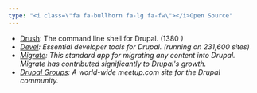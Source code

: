 ```yaml
---
type: "<i class=\"fa fa-bullhorn fa-lg fa-fw\"></i>Open Source"
---
```


* <a href="http://github.com/drush-ops/drush/" target="_blank">Drush</a>: The command line shell for Drupal. (1380 <i class="fa fa-star fa-sm fa-fw" alt="stars">)
* <a href="http://drupal.org/project/drupal" target="_blank">Devel</a>: Essential developer tools for Drupal. (running on 231,600 sites)
* [Migrate](http://drupal.org/project/migrate): This standard app for migrating any content into Drupal. Migrate has contributed significantly to Drupal's growth.
* <a href="http://groups.drupal.org" target="_blank">Drupal Groups</a>: A world-wide meetup.com site for the Drupal community. 
